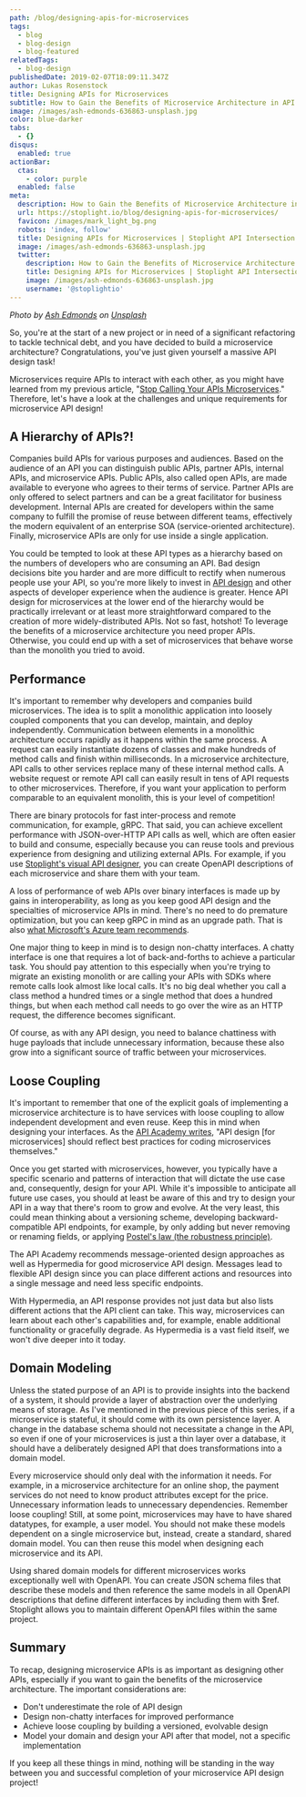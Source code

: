 ```yaml
---
path: /blog/designing-apis-for-microservices
tags:
  - blog
  - blog-design
  - blog-featured
relatedTags:
  - blog-design
publishedDate: 2019-02-07T18:09:11.347Z
author: Lukas Rosenstock
title: Designing APIs for Microservices
subtitle: How to Gain the Benefits of Microservice Architecture in API Design
image: /images/ash-edmonds-636863-unsplash.jpg
color: blue-darker
tabs:
  - {}
disqus:
  enabled: true
actionBar:
  ctas:
    - color: purple
  enabled: false
meta:
  description: How to Gain the Benefits of Microservice Architecture in API Design
  url: https://stoplight.io/blog/designing-apis-for-microservices/
  favicon: /images/mark_light_bg.png
  robots: 'index, follow'
  title: Designing APIs for Microservices | Stoplight API Intersection
  image: /images/ash-edmonds-636863-unsplash.jpg
  twitter:
    description: How to Gain the Benefits of Microservice Architecture in API Design
    title: Designing APIs for Microservices | Stoplight API Intersection
    image: /images/ash-edmonds-636863-unsplash.jpg
    username: '@stoplightio'
---
```


_Photo by [Ash Edmonds](https://unsplash.com/photos/XZ0xN0hmpi4) on [Unsplash](https://unsplash.com)_

So, you're at the start of a new project or in need of a significant refactoring to tackle technical debt, and you have decided to build a microservice architecture? Congratulations, you've just given yourself a massive API design task!

Microservices require APIs to interact with each other, as you might have learned from my previous article, "[Stop Calling Your APIs Microservices](https://stoplight.io/blog/stop-calling-your-apis-microservices-e165a80eba9d/)." Therefore, let's have a look at the challenges and unique requirements for microservice API design!

## A Hierarchy of APIs?!

Companies build APIs for various purposes and audiences. Based on the audience of an API you can distinguish public APIs, partner APIs, internal APIs, and microservice APIs. Public APIs, also called open APIs, are made available to everyone who agrees to their terms of service. Partner APIs are only offered to select partners and can be a great facilitator for business development. Internal APIs are created for developers within the same company to fulfill the promise of reuse between different teams, effectively the modern equivalent of an enterprise SOA (service-oriented architecture). Finally, microservice APIs are only for use inside a single application.

You could be tempted to look at these API types as a hierarchy based on the numbers of developers who are consuming an API. Bad design decisions bite you harder and are more difficult to rectify when numerous people use your API, so you're more likely to invest in [API design](https://stoplight.io/design/) and other aspects of developer experience when the audience is greater. Hence API design for microservices at the lower end of the hierarchy would be practically irrelevant or at least more straightforward compared to the creation of more widely-distributed APIs. Not so fast, hotshot! To leverage the benefits of a microservice architecture you need proper APIs. Otherwise, you could end up with a set of microservices that behave worse than the monolith you tried to avoid.

## Performance

It's important to remember why developers and companies build microservices. The idea is to split a monolithic application into loosely coupled components that you can develop, maintain, and deploy independently. Communication between elements in a monolithic architecture occurs rapidly as it happens within the same process. A request can easily instantiate dozens of classes and make hundreds of method calls and finish within milliseconds. In a microservice architecture, API calls to other services replace many of these internal method calls. A website request or remote API call can easily result in tens of API requests to other microservices. Therefore, if you want your application to perform comparable to an equivalent monolith, this is your level of competition!

There are binary protocols for fast inter-process and remote communication, for example, gRPC. That said, you can achieve excellent performance with JSON-over-HTTP API calls as well, which are often easier to build and consume, especially because you can reuse tools and previous experience from designing and utilizing external APIs. For example, if you use [Stoplight's visual API designer](https://stoplight.io/design), you can create OpenAPI descriptions of each microservice and share them with your team.

A loss of performance of web APIs over binary interfaces is made up by gains in interoperability, as long as you keep good API design and the specialties of microservice APIs in mind. There's no need to do premature optimization, but you can keep gRPC in mind as an upgrade path. That is also [what Microsoft's Azure team recommends](https://docs.microsoft.com/en-us/azure/architecture/microservices/api-design).

One major thing to keep in mind is to design non-chatty interfaces. A chatty interface is one that requires a lot of back-and-forths to achieve a particular task. You should pay attention to this especially when you're trying to migrate an existing monolith or are calling your APIs with SDKs where remote calls look almost like local calls. It's no big deal whether you call a class method a hundred times or a single method that does a hundred things, but when each method call needs to go over the wire as an HTTP request, the difference becomes significant.

Of course, as with any API design, you need to balance chattiness with huge payloads that include unnecessary information, because these also grow into a significant source of traffic between your microservices.

## Loose Coupling

It's important to remember that one of the explicit goals of implementing a microservice architecture is to have services with loose coupling to allow independent development and even reuse. Keep this in mind when designing your interfaces. As the [API Academy writes](https://www.apiacademy.co/lessons/2016/06/api-design-304-api-design-for-microservices), "API design [for microservices] should reflect best practices for coding microservices themselves."

Once you get started with microservices, however, you typically have a specific scenario and patterns of interaction that will dictate the use case and, consequently, design for your API. While it's impossible to anticipate all future use cases, you should at least be aware of this and try to design your API in a way that there's room to grow and evolve. At the very least, this could mean thinking about a versioning scheme, developing backward-compatible API endpoints, for example, by only adding but never removing or renaming fields, or applying [Postel's law (the robustness principle)](https://en.wikipedia.org/wiki/Robustness_principle).

The API Academy recommends message-oriented design approaches as well as Hypermedia for good microservice API design. Messages lead to flexible API design since you can place different actions and resources into a single message and need less specific endpoints.

With Hypermedia, an API response provides not just data but also lists different actions that the API client can take. This way, microservices can learn about each other's capabilities and, for example, enable additional functionality or gracefully degrade. As Hypermedia is a vast field itself, we won't dive deeper into it today.

## Domain Modeling

Unless the stated purpose of an API is to provide insights into the backend of a system, it should provide a layer of abstraction over the underlying means of storage. As I've mentioned in the previous piece of this series, if a microservice is stateful, it should come with its own persistence layer. A change in the database schema should not necessitate a change in the API, so even if one of your microservices is just a thin layer over a database, it should have a deliberately designed API that does transformations into a domain model.

Every microservice should only deal with the information it needs. For example, in a microservice architecture for an online shop, the payment services do not need to know product attributes except for the price. Unnecessary information leads to unnecessary dependencies. Remember loose coupling! Still, at some point, microservices may have to have shared datatypes, for example, a user model. You should not make these models dependent on a single microservice but, instead, create a standard, shared domain model. You can then reuse this model when designing each microservice and its API.

Using shared domain models for different microservices works exceptionally well with OpenAPI. You can create JSON schema files that describe these models and then reference the same models in all OpenAPI descriptions that define different interfaces by including them with \$ref. Stoplight allows you to maintain different OpenAPI files within the same project.

## Summary

To recap, designing microservice APIs is as important as designing other APIs, especially if you want to gain the benefits of the microservice architecture. The important considerations are:

- Don't underestimate the role of API design
- Design non-chatty interfaces for improved performance
- Achieve loose coupling by building a versioned, evolvable design
- Model your domain and design your API after that model, not a specific implementation

If you keep all these things in mind, nothing will be standing in the way between you and successful completion of your microservice API design project!
